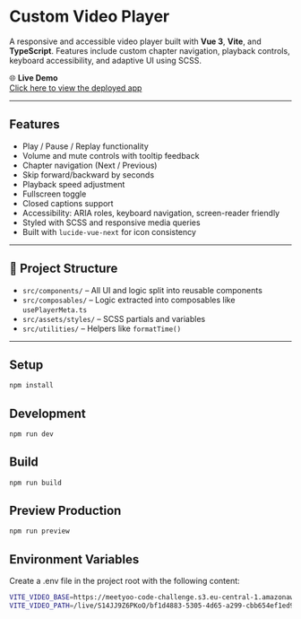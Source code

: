 # Custom Video Player

A responsive and accessible video player built with **Vue 3**, **Vite**, and **TypeScript**. Features include custom chapter navigation, playback controls, keyboard accessibility, and adaptive UI using SCSS.

🌐 **Live Demo**  
[Click here to view the deployed app](https://custom-video-player-7f60a.web.app)

---

## Features

-  Play / Pause / Replay functionality  
- Volume and mute controls with tooltip feedback  
- Chapter navigation (Next / Previous)  
- Skip forward/backward by seconds  
- Playback speed adjustment  
- Fullscreen toggle  
- Closed captions support  
- Accessibility: ARIA roles, keyboard navigation, screen-reader friendly  
- Styled with SCSS and responsive media queries  
- Built with `lucide-vue-next` for icon consistency

---

## 📁 Project Structure

- `src/components/` – All UI and logic split into reusable components  
- `src/composables/` – Logic extracted into composables like `usePlayerMeta.ts`  
- `src/assets/styles/` – SCSS partials and variables  
- `src/utilities/` – Helpers like `formatTime()`  

---

## Setup

```sh
npm install
```

## Development

```sh
npm run dev
```

## Build

```sh
npm run build
```

## Preview Production

```sh
npm run preview
```

## Environment Variables

Create a .env file in the project root with the following content:

```sh
VITE_VIDEO_BASE=https://meetyoo-code-challenge.s3.eu-central-1.amazonaws.com
VITE_VIDEO_PATH=/live/S14JJ9Z6PKoO/bf1d4883-5305-4d65-a299-cbb654ef1ed9
```